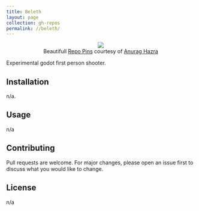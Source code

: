 ```yaml
---
title: Beleth
layout: page
collection: gh-repos
permalink: //beleth/
---
```


<div style="text-align:center">
  <figure>
    <a style="text-align:center" href="https://github.com/emaleth/beleth">
      <img src="https://github-readme-stats.vercel.app/api/pin/?username=Emaleth&repo=Beleth&show_owner=true&include_all_commits=true&title_color=e5b083&text_color=fbf7f3&icon_color=e5b083&bg_color=20283d" />
    </a>
    <figcaption>Beautifull <a href="https://github.com/anuraghazra/github-readme-stats">Repo Pins</a> courtesy of <a href="https://twitter.com/anuraghazru">Anurag Hazra</a></figcaption>
  </figure>
</div>

Experimental godot first person shooter.
<!--more-->
## Installation

n/a.


## Usage

n/a

## Contributing
Pull requests are welcome. For major changes, please open an issue first to discuss what you would like to change.


## License
n/a
